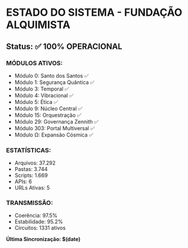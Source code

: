 # ESTADO DO SISTEMA - FUNDAÇÃO ALQUIMISTA
## Status: ✅ 100% OPERACIONAL

### MÓDULOS ATIVOS:
- Módulo 0: Santo dos Santos ✅
- Módulo 1: Segurança Quântica ✅
- Módulo 3: Temporal ✅
- Módulo 4: Vibracional ✅  
- Módulo 5: Ética ✅
- Módulo 9: Núcleo Central ✅
- Módulo 15: Orquestração ✅
- Módulo 29: Governança Zennith ✅
- Módulo 303: Portal Multiversal ✅
- Módulo Ω: Expansão Cósmica ✅

### ESTATÍSTICAS:
- Arquivos: 37.292
- Pastas: 3.744
- Scripts: 1.669
- APIs: 6
- URLs Ativas: 5

### TRANSMISSÃO:
- Coerência: 97.5%
- Estabilidade: 95.2%
- Circuitos: 1331 ativos

**Última Sincronização: $(date)**

